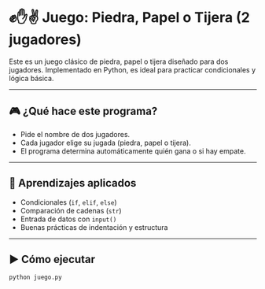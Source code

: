 # ✊✋✌️ Juego: Piedra, Papel o Tijera (2 jugadores)

Este es un juego clásico de piedra, papel o tijera diseñado para dos jugadores. Implementado en Python, es ideal para practicar condicionales y lógica básica.

---

## 🎮 ¿Qué hace este programa?

- Pide el nombre de dos jugadores.
- Cada jugador elige su jugada (piedra, papel o tijera).
- El programa determina automáticamente quién gana o si hay empate.

---

## 🧠 Aprendizajes aplicados

- Condicionales (`if`, `elif`, `else`)
- Comparación de cadenas (`str`)
- Entrada de datos con `input()`
- Buenas prácticas de indentación y estructura

---

## ▶️ Cómo ejecutar

```bash
python juego.py

